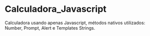 # Calculadora_Javascript
Calculadora usando apenas Javascript, métodos nativos utilizados: Number, Prompt, Alert e Templates Strings.
